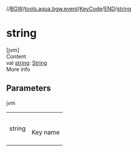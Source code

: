 //[BGW](../../../../index.md)/[tools.aqua.bgw.event](../../index.md)/[KeyCode](../index.md)/[END](index.md)/[string](string.md)



# string  
[jvm]  
Content  
val [string](string.md): [String](https://kotlinlang.org/api/latest/jvm/stdlib/kotlin/-string/index.html)  
More info  


## Parameters  
  
jvm  
  
| | |
|---|---|
| <a name="tools.aqua.bgw.event/KeyCode.END/string/#/PointingToDeclaration/"></a>string| <a name="tools.aqua.bgw.event/KeyCode.END/string/#/PointingToDeclaration/"></a><br><br>Key name<br><br>|
  
  



